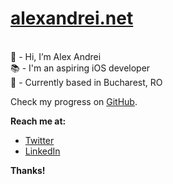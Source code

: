 # [alexandrei.net](https://alexandrei.net)
<br> 👋 - Hi, I’m Alex Andrei
<br> 📚 - I'm an aspiring iOS developer
<br> 📌 - Currently based in Bucharest, RO

Check my progress on [GitHub](https://www.github.com/alexandrei64).

**Reach me at:**
* [Twitter](https://www.twitter.com/alexandrei64)
* [LinkedIn](https://www.linkedin.com/in/alexandrei64)

**Thanks!**
